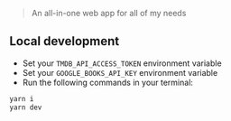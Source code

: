 > An all-in-one web app for all of my needs

## Local development

- Set your `TMDB_API_ACCESS_TOKEN` environment variable
- Set your `GOOGLE_BOOKS_API_KEY` environment variable
- Run the following commands in your terminal:

```bash
yarn i
yarn dev
```
